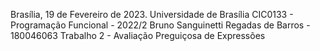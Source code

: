 Brasília, 19 de Fevereiro de 2023.
Universidade de Brasília 
CIC0133 - Programação Funcional - 2022/2
Bruno Sanguinetti Regadas de Barros - 180046063
Trabalho 2 - Avaliação Preguiçosa de Expressões